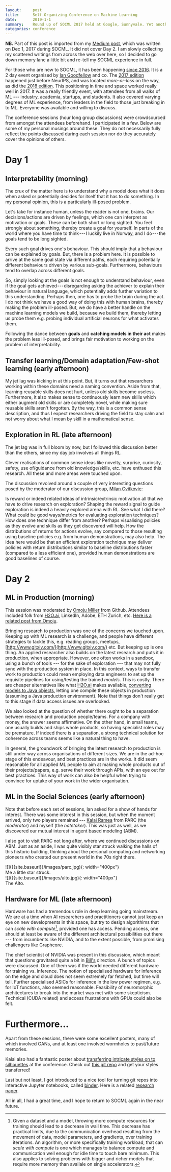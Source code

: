 ```yaml
---
layout:     post
title:      Self-Organizing Conference on Machine Learning
date:       2019-1-1
summary:    Round up of SOCML 2017 held at Google, Sunnyvale. Yet another nice memory, but this time covering both days.
categories: conference
---
```


**NB.** Part of this post is imported from my [Medium post](https://medium.com/@boelger/self-organizing-conference-on-machine-learning-2017-day-1-61b80ba9b9e8), which was written on Dec 1, 2017 during SOCML. It did not cover Day 2. I am slowly collecting my scattered writings from across the web over here, so I decided to go down memory lane a little bit and re-tell my SOCML experience in full.

For those who are new to SOCML, it has been happening [since 2016](https://blog.openai.com/report-from-the-self-organizing-conference/). It is a 2 day event organised by [Ian Goodfellow](http://www.iangoodfellow.com/) and co. The [2017 edition](https://sites.google.com/view/socml/home?authuser=0) happened just before NeurIPS, and was located *more-or-less* on the way, as did the [2018 edition](https://sites.google.com/view/socml-2018/home). This positioning in time and space worked really well in 2017. It was a really friendly event, with attendees from all walks of ML --- industry, academia, startups, and students. It also covered varying degrees of ML experience, from leaders in the field to those just breaking in to ML. Everyone was available and willing to discuss.

The conference sessions (hour long group discussions) were crowdsourced from amongst the attendees beforehand. I participated in a few. Below are some of my personal musings around these. They do not necessarily fully reflect the points discussed during each session nor do they accurately cover the opinions of others.

# Day 1

## Interpretability (morning)

The crux of the matter here is to understand why a model does what it does when asked or potentially decides for itself that it has to do something. In my personal opinion, this is a particularly ill-posed problem.

Let's take for instance human, unless the reader is not one, brains. Our decisions/actions are driven by feelings, which one can interpret as motivation or goals. These can be both short or long sighted. You feel strongly about something, thereby create a goal for yourself. In parts of the world where you have time to think --- I luckily live in Norway, and I do --- the goals tend to be long sighted.

Every such goal drives one's behaviour. This should imply that a behaviour can be explained by goals. But, there is a problem here. It is possible to arrive at the same goal state via different paths, each requiring potentially different behaviours driven by various sub-goals. Furthermore, behaviours tend to overlap across different goals.

So, simply looking at the goals is not enough to understand behaviour, even if the goal gets achieved --- disregarding asking the achiever to explain their behaviour in natural language, which potentially adds further variation to this understanding. Perhaps then, one has to probe the brain during the act. I do not think we have a good way of doing this with human brains, thereby making the problem ill-posed. But, we do have a better handle on the machine learning models we build, because we build them, thereby letting us probe them e.g. probing individual artificial neurons for what activates them.

Following the dance between **goals** and **catching models in their act** makes the problem less ill-posed, and brings fair motivation to working on the problem of interpretability.

## Transfer learning/Domain adaptation/Few-shot learning (early afternoon)

My jet lag was kicking in at this point. But, it turns out that researchers working within these domains need a naming convention. Aside from that, learning reusable skills does not hurt, unless old skills become useless. Furthermore, it also makes sense to continuously learn new skills which either augment old skills or are completely novel, while making sure reusable skills aren't forgotten. By the way, this is a common sense description, and thus I expect researchers driving the field to stay calm and not worry about what I mean by skill in a mathematical sense.

## Exploration in RL (late afternoon)

The jet lag was in full bloom by now, but I followed this discussion better than the others, since my day job involves all things RL.

Clever realisations of common sense ideas like novelty, surprise, curiosity, safety, use of/guidance from old knowledge/skills, etc. have enthused this research. All these and more areas were touched upon.

The discussion revolved around a couple of very interesting questions posed by the moderator of our discussion group, [Milan Cvitkovic](https://www.linkedin.com/in/milancvitkovic/):

Is reward or indeed related ideas of intrinsic/extrinsic motivation all that we have to drive research on exploration? Shaping the reward signal to guide exploration is indeed a heavily explored arena with RL. See what I did there?
What could be good ways/metrics for evaluating exploration techniques? How does one technique differ from another? Perhaps visualising policies as they evolve and skills as they get discovered will help. How the distributions of returns for actions evolve, say compared to those resulting using baseline policies e.g. from human demonstrations, may also help. The idea here would be that an efficient exploration technique may deliver policies with return distributions similar to baseline distributions faster (compared to a less efficient one), provided human demonstrations are good baselines of course.

# Day 2

## ML in Production (morning)

This session was moderated by [Omoju Miller](https://www.oreilly.com/people/5762f-omoju-miller) from Github. Attendees included folk from [H2O.ai]((https://www.h2o.ai/)), LinkedIn, Adobe, ETH Zurich, etc. [Here is a related post from Omoju](https://medium.com/@omojumiller/socml-2017-c20a186b8150).

Bringing research to production was one of the concerns we touched upon. Keeping up with ML research is a challenge, and people have different strategies to tackle this, e.g. reading groups, meetups, [http://www.gitxiv.com/](http://www.gitxiv.com/) etc. But keeping up is one thing. An applied researcher also builds on the latest research and puts it in production, when appropriate. However, one often works in a sandbox, using a bunch of tools --- for the sake of exploration --- that may not fully sync with the production system in place. In this context, ways to transfer work to production could mean employing data engineers to set up the requisite pipelines for using/testing the trained *models*. This is costly. There are cheaper alternatives like what [H2O.ai](https://www.h2o.ai/) makes available, [converting models to Java objects](http://docs.h2o.ai/h2o/latest-stable/h2o-docs/productionizing.html#about-pojo-mojo), letting one compile these objects in production (assuming a Java production environment). Note that things don't really get to this stage if data access issues are overlooked.

We also looked at the question of whether there ought to be a separation between research and production people/teams. For a company with money, the answer seems affirmative. On the other hand, in small teams, one usually builds and ships whole products, so having specialist roles may be premature. If indeed there is a separation, a strong technical solution for coherence across teams seems like a natural thing to have. 

In general, the groundwork of bringing the latest research to production is still under way across organisations of different sizes. We are in the ad-hoc stage of this endeavour, and best practices are in the works. It did seem reasonable for all applied ML people to aim at making whole products out of their projects/papers, e.g. serve their work through APIs, with an eye out for best practices. This way of work can also be helpful when trying to convince for uptake of your work in the wider organisation.

## ML in the Social Sciences (early afternoon)

Note that before each set of sessions, Ian asked for a show of hands for interest. There was some interest in this session, but when the moment arrived, only two players remained --- [Kalai Ramea](https://www.parc.com/about-parc/our-people/kalai-ramea/) from PARC (the *moderator*) and myself (the *notetaker*). This was just as well, as we discovered our mutual interest in agent based modeling (ABM).

I also got to visit PARC not long after, where we continued discussions on ABM. Just as an aside, I was quite visibly star struck walking the halls of this historic building, thinking about the personal computing and networking pioneers who created our present world in the 70s right there.

<div class="img_container">
![]({{site.baseurl}}/images/parc.jpg){: width="400px"}<br>
Me a little star struck.
</div>

<div class="img_container">
![]({{site.baseurl}}/images/alto.jpg){: width="400px"}<br>
The Alto.
</div>



## Hardware for ML (late afternoon)

Hardware has had a tremendous role in deep learning going mainstream. We are at a time when AI researchers and practitioners cannot just keep an eye on new developments in this space, but try to design algorithims that can *scale with compute*[^1], provided one has access. Pending access, one should at least be aware of the different architectural possibilities out there --- from incumbents like NVIDIA, and to the extent possible, from promising challengers like Graphcore.

The chief scientist of NVIDIA was present in this discussion, which meant that questions gravitated quite a bit in [Bill's](https://blogs.nvidia.com/blog/author/bill-dally/) direction. A bunch of topics were discussed. One of them was if the world needed different hardware for training vs. inference. The notion of specialised hardware for inference on the edge and cloud does not seem extremely far fetched, but time will tell. Further specialised ASICs for inference in the low power regimen, e.g. for IoT functions, also seemed reasonable. 
Feasibility of neuromorphic architectures to break into the market was met with some skepticism. Technical (CUDA related) and access frustrations with GPUs could also be felt. 

# Furthermore...

Apart from these sessions, there were some excellent posters, many of which involved GANs, and at least one involved wormholes to past/future memories.

Kalai also had a fantastic poster about [transferring intricate styles on to silhouettes](https://www.parc.com/blog/creating-intricate-art-with-neural-style-transfer/) at the conference. Check out [this git repo](https://github.com/PARC/intricate-art-neural-transfer) and get your styles transferred!

Last but not least, I got introduced to a nice tool for turning git repos into interactive Jupyter notebooks, called [binder](https://mybinder.org/). Here is a related [research paper](https://conference.scipy.org/proceedings/scipy2018/project_jupyter.html).

All in all, I had a great time, and I hope to return to SOCML again in the near future.

[^1]: Given a dataset and a model, throwing more compute resources for training should lead to a decrease in wall time. This decrease has practical limits, due to the communication overhead resulting from the movement of data, model parameters, and gradients, over training iterations. An algorithm, or more specifically training workload, that can *scale with compute* is one which manages to balance compute and communication well enough for idle time to touch bare minimum. This also applies to solving problems with bigger and richer models that require more memory than availale on single accelerators.
